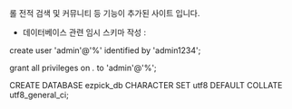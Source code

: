 롤 전적 검색 및 커뮤니티 등 기능이 추가된 사이트 입니다.


* 데이터베이스 관련 임시 스키마 작성 :

create user 'admin'@'%' identified by 'admin1234';

grant all privileges on *.* to 'admin'@'%';

CREATE DATABASE ezpick_db CHARACTER SET utf8 DEFAULT COLLATE utf8_general_ci;
